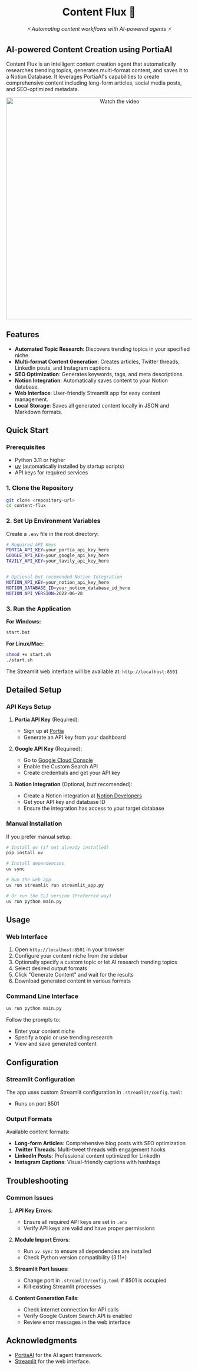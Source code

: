 <h1 align="center">Content Flux 🤖</h1>
<p align="center"><i>⚡ Automating content workflows with AI-powered agents ⚡</i></p>

## **AI-powered Content Creation using PortiaAI**

Content Flux is an intelligent content creation agent that automatically researches trending topics, generates multi-format content, and saves it to a Notion Database. It leverages PortiaAI's capabilities to create comprehensive content including long-form articles, social media posts, and SEO-optimized metadata.

<p align="center">
  <a href="https://youtu.be/WQeThBQeKhY" target="_blank">
    <img src="https://img.youtube.com/vi/WQeThBQeKhY/maxresdefault.jpg" alt="Watch the video" width="600">
  </a>
</p>

## Features

- **Automated Topic Research**: Discovers trending topics in your specified niche.
- **Multi-format Content Generation**: Creates articles, Twitter threads, LinkedIn posts, and Instagram captions.
- **SEO Optimization**: Generates keywords, tags, and meta descriptions.
- **Notion Integration**: Automatically saves content to your Notion database.
- **Web Interface**: User-friendly Streamlit app for easy content management.
- **Local Storage**: Saves all generated content locally in JSON and Markdown formats.

## Quick Start

### Prerequisites

- Python 3.11 or higher
- [uv](https://docs.astral.sh/uv/) (automatically installed by startup scripts)
- API keys for required services

### 1. Clone the Repository

```bash
git clone <repository-url>
cd content-flux
```

### 2. Set Up Environment Variables

Create a `.env` file in the root directory:

```bash
# Required API Keys
PORTIA_API_KEY=your_portia_api_key_here
GOOGLE_API_KEY=your_google_api_key_here
TAVILY_API_KEY=your_tavily_api_key_here


# Optional but recomended Notion Integration
NOTION_API_KEY=your_notion_api_key_here
NOTION_DATABASE_ID=your_notion_database_id_here
NOTION_API_VERSION=2022-06-28
```

### 3. Run the Application

**For Windows:**

```bash
start.bat
```

**For Linux/Mac:**

```bash
chmod +x start.sh
./start.sh
```

The Streamlit web interface will be available at: `http://localhost:8501`

## Detailed Setup

### API Keys Setup

1. **Portia API Key** (Required):

   - Sign up at [Portia](https://portia.ai)
   - Generate an API key from your dashboard

2. **Google API Key** (Required):

   - Go to [Google Cloud Console](https://console.cloud.google.com/)
   - Enable the Custom Search API
   - Create credentials and get your API key

3. **Notion Integration** (Optional, butt recomended):
   - Create a Notion integration at [Notion Developers](https://developers.notion.com/)
   - Get your API key and database ID
   - Ensure the integration has access to your target database

### Manual Installation

If you prefer manual setup:

```bash
# Install uv (if not already installed)
pip install uv

# Install dependencies
uv sync

# Run the web app
uv run streamlit run streamlit_app.py

# Or run the CLI version (Preferred way)
uv run python main.py
```

## Usage

### Web Interface

1. Open `http://localhost:8501` in your browser
2. Configure your content niche from the sidebar
3. Optionally specify a custom topic or let AI research trending topics
4. Select desired output formats
5. Click "Generate Content" and wait for the results
6. Download generated content in various formats

### Command Line Interface

```bash
uv run python main.py
```

Follow the prompts to:

- Enter your content niche
- Specify a topic or use trending research
- View and save generated content

## Configuration

### Streamlit Configuration

The app uses custom Streamlit configuration in `.streamlit/config.toml`:

- Runs on port 8501

### Output Formats

Available content formats:

- **Long-form Articles**: Comprehensive blog posts with SEO optimization
- **Twitter Threads**: Multi-tweet threads with engagement hooks
- **LinkedIn Posts**: Professional content optimized for LinkedIn
- **Instagram Captions**: Visual-friendly captions with hashtags

## Troubleshooting

### Common Issues

1. **API Key Errors**:

   - Ensure all required API keys are set in `.env`
   - Verify API keys are valid and have proper permissions

2. **Module Import Errors**:

   - Run `uv sync` to ensure all dependencies are installed
   - Check Python version compatibility (3.11+)

3. **Streamlit Port Issues**:

   - Change port in `.streamlit/config.toml` if 8501 is occupied
   - Kill existing Streamlit processes

4. **Content Generation Fails**:
   - Check internet connection for API calls
   - Verify Google Custom Search API is enabled
   - Review error messages in the web interface

## Acknowledgments

- [PortiaAI](https://portia.ai) for the AI agent framework.
- [Streamlit](https://streamlit.io) for the web interface.
